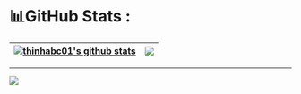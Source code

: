 # 📊GitHub Stats :

| <a href="https://github.com/thinhabc01/github-readme-stats"><img align="center" src="https://github-readme-stats.vercel.app/api?username=thinhabc01&layout=compact&show_icons=true&include_all_commits=true=&hide_border=true" alt="thinhabc01's github stats" /></a> | <a href="https://github.com/thinhabc01/github-readme-stats"><img align="center" src="https://github-readme-stats.vercel.app/api/top-langs/?username=thinhabc01&layout=compact&hide_border=true" /></a> |
| ------------- | ------------- |
---
[![](https://visitcount.itsvg.in/api?id=thinhabc01&icon=0&color=0)](https://visitcount.itsvg.in)
